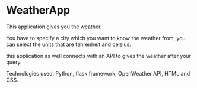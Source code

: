 # WeatherApp
This application gives you the weather.

You have to specify a city which you want to know the weather from, you can select the units that are fahrenheit and celsius.

this application as well connects with an API to gives the weather after your query.

Technologies used: Python, flask framework, OpenWeather API, HTML and CSS.
